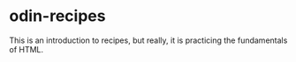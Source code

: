 # odin-recipes
This is an introduction to recipes, but really, it is practicing the fundamentals of HTML.